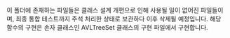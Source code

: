 이 폴더에 존재하는 파일들은 클래스 설계 개편으로 인해 사용될 일이 없어진 파일들이며,
최종 통합 테스트까지 주석 처리한 상태로 보관하다 이후 삭제될 예정입니다. 
해당 함수의 구현은 손자 클래스인 AVLTreeSet 클래스의 구현 파일에서 구현합니다. 